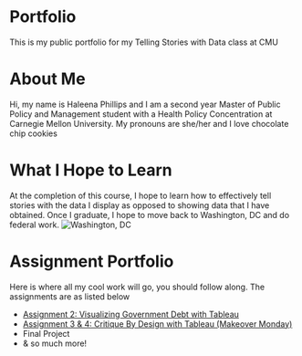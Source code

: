 # Portfolio
This is my public portfolio for my Telling Stories with Data class at CMU

# About Me
Hi, my name is Haleena Phillips and I am a second year Master of Public Policy and Management student with a Health Policy Concentration at Carnegie Mellon University. My pronouns are she/her and I love chocolate chip cookies

# What I Hope to Learn
At the completion of this course, I hope to learn how to effectively tell stories with the data I display as opposed to showing data that I have obtained. Once I graduate, I hope to move back to Washington, DC and do federal work. 
![Washington, DC](https://www.rd.com/wp-content/uploads/2020/07/GettyImages-975466384-e1595621246508.jpg)

# Assignment Portfolio
Here is where all my cool work will go, you should follow along. The assignments are as listed below
* [Assignment 2: Visualizing Government Debt with Tableau](https://haleena426.github.io/Phillips-Haleena-Portfolio/assignment2.html)
* [Assignment 3 & 4: Critique By Design with Tableau (Makeover Monday)](https://haleena426.github.io/Phillips-Haleena-Portfolio/assignment3.html)
* Final Project
* & so much more!
